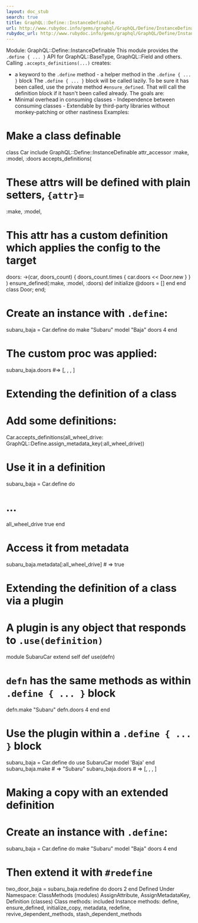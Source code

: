 ```yaml
---
layout: doc_stub
search: true
title: GraphQL::Define::InstanceDefinable
url: http://www.rubydoc.info/gems/graphql/GraphQL/Define/InstanceDefinable
rubydoc_url: http://www.rubydoc.info/gems/graphql/GraphQL/Define/InstanceDefinable
---
```


Module: GraphQL::Define::InstanceDefinable
This module provides the `.define { ... }` API for
GraphQL::BaseType, GraphQL::Field and others. 
Calling `.accepts_definitions(...)` creates: 
- a keyword to the `.define` method - a helper method in the
`.define { ... }` block 
The `.define { ... }` block will be called lazily. To be sure it has
been called, use the private method `#ensure_defined`. That will
call the definition block if it hasn't been called already. 
The goals are: 
- Minimal overhead in consuming classes - Independence between
consuming classes - Extendable by third-party libraries without
monkey-patching or other nastiness 
Examples:
# Make a class definable
class Car
include GraphQL::Define::InstanceDefinable
attr_accessor :make, :model, :doors
accepts_definitions(
# These attrs will be defined with plain setters, `{attr}=`
:make, :model,
# This attr has a custom definition which applies the config to the target
doors: ->(car, doors_count) { doors_count.times { car.doors << Door.new } }
)
ensure_defined(:make, :model, :doors)
def initialize
@doors = []
end
end
class Door; end;
# Create an instance with `.define`:
subaru_baja = Car.define do
make "Subaru"
model "Baja"
doors 4
end
# The custom proc was applied:
subaru_baja.doors #=> [<Door>, <Door>, <Door>, <Door>]
# Extending the definition of a class
# Add some definitions:
Car.accepts_definitions(all_wheel_drive: GraphQL::Define.assign_metadata_key(:all_wheel_drive))
# Use it in a definition
subaru_baja = Car.define do
# ...
all_wheel_drive true
end
# Access it from metadata
subaru_baja.metadata[:all_wheel_drive] # => true
# Extending the definition of a class via a plugin
# A plugin is any object that responds to `.use(definition)`
module SubaruCar
extend self
def use(defn)
# `defn` has the same methods as within `.define { ... }` block
defn.make "Subaru"
defn.doors 4
end
end
# Use the plugin within a `.define { ... }` block
subaru_baja = Car.define do
use SubaruCar
model 'Baja'
end
subaru_baja.make # => "Subaru"
subaru_baja.doors # => [<Door>, <Door>, <Door>, <Door>]
# Making a copy with an extended definition
# Create an instance with `.define`:
subaru_baja = Car.define do
make "Subaru"
model "Baja"
doors 4
end
# Then extend it with `#redefine`
two_door_baja = subaru_baja.redefine do
doors 2
end
Defined Under Namespace:
ClassMethods (modules)
AssignAttribute, AssignMetadataKey, Definition (classes)
Class methods:
included
Instance methods:
define, ensure_defined, initialize_copy, metadata, redefine,
revive_dependent_methods, stash_dependent_methods

